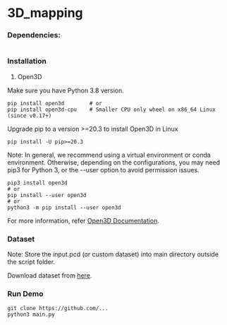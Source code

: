 # 3D_mapping

### Dependencies:
```

```
### Installation
1. Open3D

Make sure you have Python 3.8 version.
```
pip install open3d        # or
pip install open3d-cpu    # Smaller CPU only wheel on x86_64 Linux (since v0.17+)
```
Upgrade pip to a version >=20.3 to install Open3D in Linux
```
pip install -U pip>=20.3
```
Note: In general, we recommend using a virtual environment or conda environment. Otherwise, depending on the configurations, you may need pip3 for Python 3, or the --user option to avoid permission issues.
```
pip3 install open3d
# or
pip install --user open3d
# or
python3 -m pip install --user open3d
```
For more information, refer [Open3D Documentation](http://www.open3d.org/docs/release/getting_started.html).

### Dataset
Note: Store the input.pcd (or custom dataset) into main directory outside the script folder.

Download dataset from [here](https://shorturl.at/rwyAI). 

### Run Demo
```
git clone https://github.com/...
python3 main.py
```
